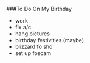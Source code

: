 ###To Do On My Birthday

* work
* fix a/c
* hang pictures
* birthday festivities (maybe)
* blizzard fo sho
* set up foscam
